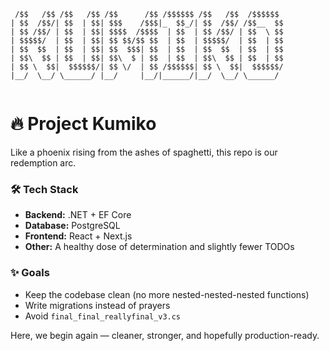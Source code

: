 ```
 /$$   /$$ /$$   /$$ /$$      /$$ /$$$$$$ /$$   /$$  /$$$$$$ 
| $$  /$$/| $$  | $$| $$$    /$$$|_  $$_/| $$  /$$/ /$$__  $$
| $$ /$$/ | $$  | $$| $$$$  /$$$$  | $$  | $$ /$$/ | $$  \ $$
| $$$$$/  | $$  | $$| $$ $$/$$ $$  | $$  | $$$$$/  | $$  | $$
| $$  $$  | $$  | $$| $$  $$$| $$  | $$  | $$  $$  | $$  | $$
| $$\  $$ | $$  | $$| $$\  $ | $$  | $$  | $$\  $$ | $$  | $$
| $$ \  $$|  $$$$$$/| $$ \/  | $$ /$$$$$$| $$ \  $$|  $$$$$$/
|__/  \__/ \______/ |__/     |__/|______/|__/  \__/ \______/ 
                                                                                                                          
```

# 🔥 Project Kumiko  

Like a phoenix rising from the ashes of spaghetti, this repo is our redemption arc.  

### 🛠️ Tech Stack
- **Backend:** .NET + EF Core  
- **Database:** PostgreSQL  
- **Frontend:** React + Next.js  
- **Other:** A healthy dose of determination and slightly fewer TODOs  

### ✨ Goals
- Keep the codebase clean (no more nested-nested-nested functions)  
- Write migrations instead of prayers  
- Avoid `final_final_reallyfinal_v3.cs`  

Here, we begin again — cleaner, stronger, and hopefully production-ready.  
